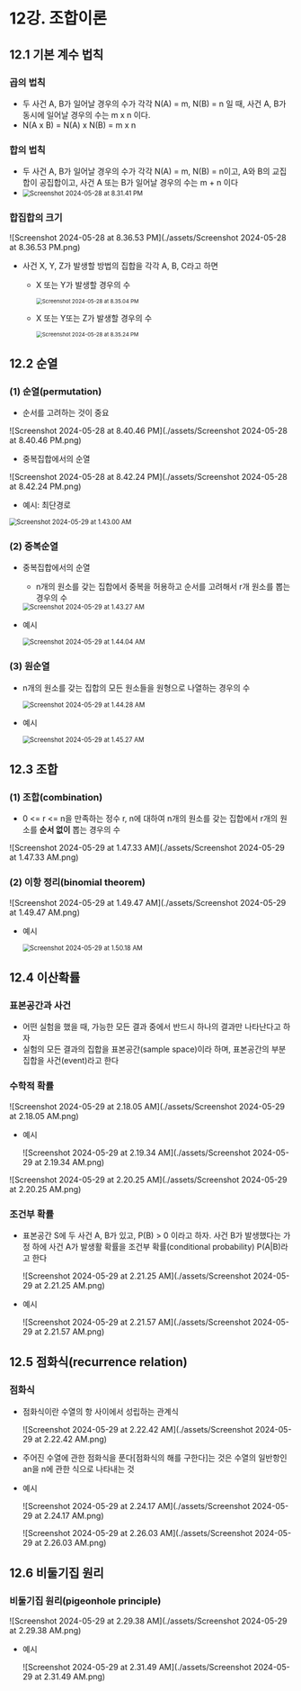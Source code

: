 # 12강. 조합이론

## 12.1 기본 계수 법칙

### 곱의 법칙

- 두 사건 A, B가 일어날 경우의 수가 각각 N(A) = m, N(B) = n 일 때, 사건 A, B가 동시에 일어날 경우의 수는 m x n 이다. 
- N(A x B) = N(A) x N(B) = m x n



### 합의 법칙

- 두 사건 A, B가 일어날 경우의 수가 각각 N(A) = m, N(B) = n이고, A와 B의 교집합이 공집합이고, 사건 A 또는 B가 일어날 경우의 수는 m + n 이다
- <img src="./assets/Screenshot 2024-05-28 at 8.31.41 PM.png" alt="Screenshot 2024-05-28 at 8.31.41 PM" style="zoom:80%;" /> 



### 합집합의 크기

![Screenshot 2024-05-28 at 8.36.53 PM](./assets/Screenshot 2024-05-28 at 8.36.53 PM.png)

- 사건 X, Y, Z가 발생할 방법의 집합을 각각 A, B, C라고 하면 

  - X 또는 Y가 발생할 경우의 수

    <img src="./assets/Screenshot 2024-05-28 at 8.35.04 PM.png" alt="Screenshot 2024-05-28 at 8.35.04 PM" style="zoom:67%;" /> 

  - X 또는 Y또는 Z가 발생할 경우의 수

    <img src="./assets/Screenshot 2024-05-28 at 8.35.24 PM.png" alt="Screenshot 2024-05-28 at 8.35.24 PM" style="zoom:67%;" /> 



## 12.2 순열

### (1) 순열(permutation)

- 순서를 고려하는 것이 중요

![Screenshot 2024-05-28 at 8.40.46 PM](./assets/Screenshot 2024-05-28 at 8.40.46 PM.png) 

- 중복집합에서의 순열

![Screenshot 2024-05-28 at 8.42.24 PM](./assets/Screenshot 2024-05-28 at 8.42.24 PM.png)

- 예시: 최단경로

<img src="./assets/Screenshot 2024-05-29 at 1.43.00 AM.png" alt="Screenshot 2024-05-29 at 1.43.00 AM" style="zoom:80%;" /> 



### (2) 중복순열

- 중복집합에서의 순열

  - n개의 원소를 갖는 집합에서 중복을 허용하고 순서를 고려해서 r개 원소를 뽑는 경우의 수

   <img src="./assets/Screenshot 2024-05-29 at 1.43.27 AM.png" alt="Screenshot 2024-05-29 at 1.43.27 AM" style="zoom:80%;" /> 

- 예시

  <img src="./assets/Screenshot 2024-05-29 at 1.44.04 AM.png" alt="Screenshot 2024-05-29 at 1.44.04 AM" style="zoom:80%;" /> 



### (3) 원순열

- n개의 원소를 갖는 집합의 모든 원소들을 원형으로 나열하는 경우의 수

  <img src="./assets/Screenshot 2024-05-29 at 1.44.28 AM.png" alt="Screenshot 2024-05-29 at 1.44.28 AM" style="zoom:80%;" /> 

- 예시

  <img src="./assets/Screenshot 2024-05-29 at 1.45.27 AM.png" alt="Screenshot 2024-05-29 at 1.45.27 AM" style="zoom:80%;" /> 





## 12.3 조합

### (1) 조합(combination)

- 0 <= r <= n을 만족하는 정수 r, n에 대하여 n개의 원소를 갖는 집합에서 r개의 원소를 **순서 없이** 뽑는 경우의 수

![Screenshot 2024-05-29 at 1.47.33 AM](./assets/Screenshot 2024-05-29 at 1.47.33 AM.png) 



### (2) 이항 정리(binomial theorem)

![Screenshot 2024-05-29 at 1.49.47 AM](./assets/Screenshot 2024-05-29 at 1.49.47 AM.png) 

- 예시

  <img src="./assets/Screenshot 2024-05-29 at 1.50.18 AM.png" alt="Screenshot 2024-05-29 at 1.50.18 AM" style="zoom:80%;" /> 





## 12.4 이산확률

### 표본공간과 사건

- 어떤 실험을 했을 때, 가능한 모든 결과 중에서 반드시 하나의 결과만 나타난다고 하자
- 실험의 모든 결과의 집합을 표본공간(sample space)이라 하며, 표본공간의 부분집합을 사건(event)라고 한다



### 수학적 확률 

![Screenshot 2024-05-29 at 2.18.05 AM](./assets/Screenshot 2024-05-29 at 2.18.05 AM.png)

- 예시 

  ![Screenshot 2024-05-29 at 2.19.34 AM](./assets/Screenshot 2024-05-29 at 2.19.34 AM.png)

![Screenshot 2024-05-29 at 2.20.25 AM](./assets/Screenshot 2024-05-29 at 2.20.25 AM.png)



### 조건부 확률

- 표본공간 S에 두 사건 A, B가 있고, P(B) > 0 이라고 하자. 사건 B가 발생했다는 가정 하에 사건 A가 발생활 확률을 조건부 확률(conditional probability) P(A|B)라고 한다

  ![Screenshot 2024-05-29 at 2.21.25 AM](./assets/Screenshot 2024-05-29 at 2.21.25 AM.png)

- 예시

  ![Screenshot 2024-05-29 at 2.21.57 AM](./assets/Screenshot 2024-05-29 at 2.21.57 AM.png)



## 12.5 점화식(recurrence relation)

### 점화식

- 점화식이란 수열의 항 사이에서 성립하는 관계식

  ![Screenshot 2024-05-29 at 2.22.42 AM](./assets/Screenshot 2024-05-29 at 2.22.42 AM.png) 

- 주어진 수열에 관한 점화식을 푼다[점화식의 해를 구한다]는 것은 수열의 일반항인 an을 n에 관한 식으로 나타내는 것

- 예시

  ![Screenshot 2024-05-29 at 2.24.17 AM](./assets/Screenshot 2024-05-29 at 2.24.17 AM.png) 

  ![Screenshot 2024-05-29 at 2.26.03 AM](./assets/Screenshot 2024-05-29 at 2.26.03 AM.png)

  



## 12.6 비둘기집 원리

### 비둘기집 원리(pigeonhole principle)

![Screenshot 2024-05-29 at 2.29.38 AM](./assets/Screenshot 2024-05-29 at 2.29.38 AM.png) 



- 예시

  ![Screenshot 2024-05-29 at 2.31.49 AM](./assets/Screenshot 2024-05-29 at 2.31.49 AM.png)

